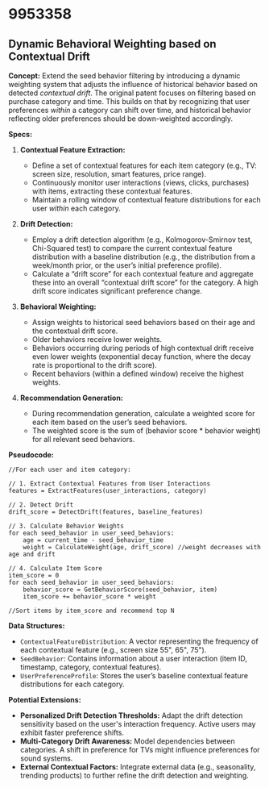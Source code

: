 # 9953358

## Dynamic Behavioral Weighting based on Contextual Drift

**Concept:** Extend the seed behavior filtering by introducing a dynamic weighting system that adjusts the influence of historical behavior based on detected *contextual drift*. The original patent focuses on filtering based on purchase category and time. This builds on that by recognizing that user preferences *within* a category can shift over time, and historical behavior reflecting older preferences should be down-weighted accordingly.

**Specs:**

1.  **Contextual Feature Extraction:**
    *   Define a set of contextual features for each item category (e.g., TV: screen size, resolution, smart features, price range).
    *   Continuously monitor user interactions (views, clicks, purchases) with items, extracting these contextual features.
    *   Maintain a rolling window of contextual feature distributions for each user *within* each category.

2.  **Drift Detection:**
    *   Employ a drift detection algorithm (e.g., Kolmogorov-Smirnov test, Chi-Squared test) to compare the current contextual feature distribution with a baseline distribution (e.g., the distribution from a week/month prior, or the user’s initial preference profile).
    *   Calculate a “drift score” for each contextual feature and aggregate these into an overall “contextual drift score” for the category. A high drift score indicates significant preference change.

3.  **Behavioral Weighting:**
    *   Assign weights to historical seed behaviors based on their age and the contextual drift score.
    *   Older behaviors receive lower weights.
    *   Behaviors occurring during periods of high contextual drift receive even lower weights (exponential decay function, where the decay rate is proportional to the drift score).
    *   Recent behaviors (within a defined window) receive the highest weights.

4.  **Recommendation Generation:**
    *   During recommendation generation, calculate a weighted score for each item based on the user’s seed behaviors.
    *   The weighted score is the sum of (behavior score * behavior weight) for all relevant seed behaviors.

**Pseudocode:**

```
//For each user and item category:

// 1. Extract Contextual Features from User Interactions
features = ExtractFeatures(user_interactions, category)

// 2. Detect Drift
drift_score = DetectDrift(features, baseline_features)

// 3. Calculate Behavior Weights
for each seed_behavior in user_seed_behaviors:
    age = current_time - seed_behavior_time
    weight = CalculateWeight(age, drift_score) //weight decreases with age and drift

// 4. Calculate Item Score
item_score = 0
for each seed_behavior in user_seed_behaviors:
    behavior_score = GetBehaviorScore(seed_behavior, item)
    item_score += behavior_score * weight

//Sort items by item_score and recommend top N
```

**Data Structures:**

*   `ContextualFeatureDistribution`:  A vector representing the frequency of each contextual feature (e.g., screen size 55", 65", 75").
*   `SeedBehavior`: Contains information about a user interaction (item ID, timestamp, category, contextual features).
*   `UserPreferenceProfile`: Stores the user’s baseline contextual feature distributions for each category.

**Potential Extensions:**

*   **Personalized Drift Detection Thresholds:**  Adapt the drift detection sensitivity based on the user's interaction frequency.  Active users may exhibit faster preference shifts.
*   **Multi-Category Drift Awareness:**  Model dependencies between categories. A shift in preference for TVs might influence preferences for sound systems.
*   **External Contextual Factors:** Integrate external data (e.g., seasonality, trending products) to further refine the drift detection and weighting.